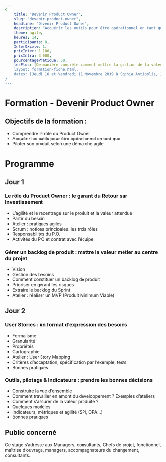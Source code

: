 ```yaml
---
{
	title: "Devenir Product Owner", 
	slug: "devenir-product-owner", 
	headline: "Devenir Product Owner",
	description: "Acquérir les outils pour être opérationnel en tant que Product Owner ", 
	theme: agile,
	heures: 14,
	participants: 8,
	InterExiste: 1,
	prixInter: 1 100,
	prixIntra: 3 000,
	pourcentagePratique: 50,
	lesPlus: [De manière concrète comment mettre la gestion de la valeur au coeur de l'action, Les outils qui ne se trouvent pas dans Scrum],
	layout: formation-fiche.html, 
	dates: [Jeudi 10 et Vendredi 11 Novembre 2019 à Sophia Antipolis, Jeudi 28 et Vendredi 29 Novembre 2019 à Sophia Antipolis]
}
---
```


# Formation - Devenir Product Owner #

## Objectifs de la formation : ##
* Comprendre le rôle du Product Owner
* Acquérir les outils pour être opérationnel en tant que
* Piloter son produit selon une démarche agile

# Programme #

## Jour 1 ##

### Le rôle du Product Owner : le garant du Retour sur Investissement ###
* L’agilité et le recentrage sur le produit et la valeur attendue
* Partir du besoin
* Atelier : pratiques agiles
* Scrum : notions principales, les trois rôles
* Responsabilités du P.O.
* Activités du P.O et contrat avec l’équipe

### Gérer un backlog de produit : mettre la valeur métier au centre du projet ###
* Vision
* Gestion des besoins
* Comment constituer un backlog de produit
* Prioriser en gérant les risques
* Extraire le backlog du Sprint
* Atelier : réaliser un MVP (Produit Minimum Viable)

## Jour 2 ##

### User Stories : un format d’expression des besoins ###
* Formalisme
* Granularité
* Propriétés
* Cartographie
* Atelier : User Story Mapping
* Critères d’acceptation, spécification par l’exemple, tests
* Bonnes pratiques

### Outils, pilotage & Indicateurs : prendre les bonnes décisions ### 
* Construire la vue d’ensemble
* Comment travailler en amont du développement ? Exemples d’ateliers
* Comment s’assurer de la valeur produite ?
* Quelques modèles
* Indicateurs, métriques et agilité (SPI, OPA…)
* Bonnes pratiques

## Public concerné ##
Ce stage s’adresse aux Managers, consultants, Chefs de projet, fonctionnel, maîtrise d’ouvrage, managers, accompagnateurs du changement, consultants.

